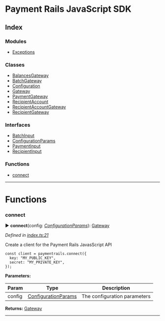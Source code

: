 


#  Payment Rails JavaScript SDK

## Index

### Modules

* [Exceptions](modules/exceptions.md)


### Classes

* [BalancesGateway](classes/balancesgateway.md)
* [BatchGateway](classes/batchgateway.md)
* [Configuration](classes/configuration.md)
* [Gateway](classes/gateway.md)
* [PaymentGateway](classes/paymentgateway.md)
* [RecipientAccount](classes/recipientaccount.md)
* [RecipientAccountGateway](classes/recipientaccountgateway.md)
* [RecipientGateway](classes/recipientgateway.md)


### Interfaces

* [BatchInput](interfaces/batchinput.md)
* [ConfigurationParams](interfaces/configurationparams.md)
* [PaymentInput](interfaces/paymentinput.md)
* [RecipientInput](interfaces/recipientinput.md)


### Functions

* [connect](#connect)



---
# Functions
<a id="connect"></a>

###  connect

► **connect**(config: *[ConfigurationParams](interfaces/configurationparams.md)*): [Gateway](classes/gateway.md)



*Defined in [index.ts:21](https://github.com/PaymentRails/javascript-sdk/blob/0e7d5e5/lib/index.ts#L21)*



Create a client for the Payment Rails JavasScript API

    const client = paymentrails.connect({
      key: "MY_PUBLIC_KEY",
      secret: "MY_PRIVATE_KEY",
    });


**Parameters:**

| Param | Type | Description |
| ------ | ------ | ------ |
| config | [ConfigurationParams](interfaces/configurationparams.md)   |  The configuration parameters |





**Returns:** [Gateway](classes/gateway.md)





___



